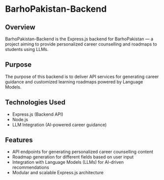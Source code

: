 # BarhoPakistan-Backend

## Overview
BarhoPakistan-Backend is the Express.js backend for BarhoPakistan — a project aiming to provide personalized career counselling and roadmaps to students using LLMs.

## Purpose
The purpose of this backend is to deliver API services for generating career guidance and customized learning roadmaps powered by Language Models.

## Technologies Used
- Express.js (Backend API)  
- Node.js  
- LLM Integration (AI-powered career guidance)  

## Features
- API endpoints for generating personalized career counselling content  
- Roadmap generation for different fields based on user input  
- Integration with Language Models (LLMs) for AI-driven recommendations  
- Modular and scalable Express.js architecture  
